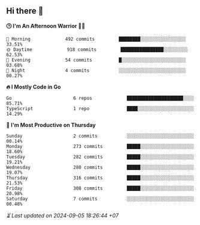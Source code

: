 ## Hi there 👋

<!--START_SECTION:readme-stats-->
**🕒 I'm An Afternoon Warrior 🥷🏻**

```text
🌅 Morning             492 commits         ████████░░░░░░░░░░░░░░░░░   33.51%
🌞 Daytime             918 commits         ████████████████░░░░░░░░░   62.53%
🌆 Evening             54 commits          █░░░░░░░░░░░░░░░░░░░░░░░░   03.68%
🌙 Night               4 commits           ░░░░░░░░░░░░░░░░░░░░░░░░░   00.27%
```

**🔥 I Mostly Code in Go**

```text
Go                       6 repos             █████████████████████░░░░   85.71%
TypeScript               1 repo              ████░░░░░░░░░░░░░░░░░░░░░   14.29%
```

**📅 I'm Most Productive on Thursday**

```text
Sunday                   2 commits           ░░░░░░░░░░░░░░░░░░░░░░░░░   00.14%
Monday                   273 commits         █████░░░░░░░░░░░░░░░░░░░░   18.60%
Tuesday                  282 commits         █████░░░░░░░░░░░░░░░░░░░░   19.21%
Wednesday                280 commits         █████░░░░░░░░░░░░░░░░░░░░   19.07%
Thursday                 316 commits         █████░░░░░░░░░░░░░░░░░░░░   21.53%
Friday                   308 commits         █████░░░░░░░░░░░░░░░░░░░░   20.98%
Saturday                 7 commits           ░░░░░░░░░░░░░░░░░░░░░░░░░   00.48%
```



*⏳ Last updated on 2024-09-05 18:26:44 +07*
<!--END_SECTION:readme-stats-->
